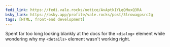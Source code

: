 ```yaml
---
fedi_link: https://fedi.vale.rocks/notice/AvAptkIYLqQMuxQ3RA
bsky_link: https://bsky.app/profile/vale.rocks/post/3lrowagpsrc2g
tags: [HTML, front-end development]
---
```


Spent far too long looking blankly at the docs for the `<dialog>` element while wondering why my `<details>` element wasn't working right.
